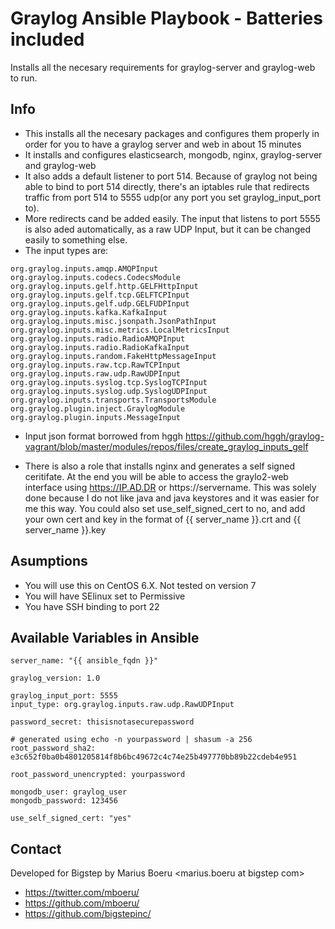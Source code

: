 # Graylog Ansible Playbook - Batteries included

Installs all the necesary requirements for graylog-server and graylog-web to run.




## Info
 - This installs all the necesary packages and configures them properly in order for you to have a graylog server and web in about 15 minutes
 - It installs and configures elasticsearch, mongodb, nginx, graylog-server and graylog-web
 - It also adds a default listener to port 514. Because of graylog not being able to bind to port 514 directly, there's an iptables rule that redirects traffic from port 514 to 5555 udp(or any port you set graylog_input_port to). 
 - More redirects cand be added easily. The input that listens to port 5555 is also aded automatically, as a raw UDP Input, but it can be changed easily to something else.
 - The input types are:

```
org.graylog.inputs.amqp.AMQPInput
org.graylog.inputs.codecs.CodecsModule
org.graylog.inputs.gelf.http.GELFHttpInput
org.graylog.inputs.gelf.tcp.GELFTCPInput
org.graylog.inputs.gelf.udp.GELFUDPInput
org.graylog.inputs.kafka.KafkaInput
org.graylog.inputs.misc.jsonpath.JsonPathInput
org.graylog.inputs.misc.metrics.LocalMetricsInput
org.graylog.inputs.radio.RadioAMQPInput
org.graylog.inputs.radio.RadioKafkaInput
org.graylog.inputs.random.FakeHttpMessageInput
org.graylog.inputs.raw.tcp.RawTCPInput
org.graylog.inputs.raw.udp.RawUDPInput
org.graylog.inputs.syslog.tcp.SyslogTCPInput
org.graylog.inputs.syslog.udp.SyslogUDPInput
org.graylog.inputs.transports.TransportsModule
org.graylog.plugin.inject.GraylogModule
org.graylog.plugin.inputs.MessageInput
```
 - Input json format borrowed from hggh https://github.com/hggh/graylog-vagrant/blob/master/modules/repos/files/create_graylog_inputs_gelf

 - There is also a role that installs nginx and generates a self signed ceritifate. At the end you will be able to access the graylo2-web interface using https://IP.AD.DR or https://servername. This was solely done because I do not like java and java keystores and it was easier for me this way. You could also set use_self_signed_cert to no, and add your own cert and key in the format of {{ server_name }}.crt and {{ server_name }}.key

## Asumptions
 - You will use this on CentOS 6.X. Not tested on version 7 
 - You will have SElinux set to Permissive
 - You have SSH binding to port 22


## Available Variables in Ansible


```
server_name: "{{ ansible_fqdn }}"

graylog_version: 1.0

graylog_input_port: 5555
input_type: org.graylog.inputs.raw.udp.RawUDPInput

password_secret: thisisnotasecurepassword

# generated using echo -n yourpassword | shasum -a 256
root_password_sha2: e3c652f0ba0b4801205814f8b6bc49672c4c74e25b497770bb89b22cdeb4e951

root_password_unencrypted: yourpassword

mongodb_user: graylog_user
mongodb_password: 123456

use_self_signed_cert: "yes"
```

## Contact

Developed for Bigstep by Marius Boeru <marius.boeru at bigstep com>
 * https://twitter.com/mboeru/
 * https://github.com/mboeru/
 * https://github.com/bigstepinc/

